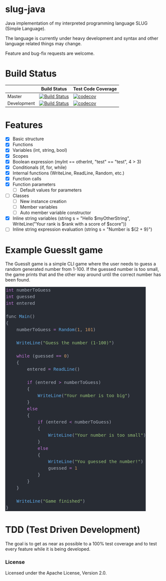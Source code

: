 # slug-java
Java implementation of my interpreted programming language SLUG (Simple Language).

The language is currently under heavy development and syntax and other language related things may change. 

Feature and bug-fix requests are welcome.

# Build Status
|             	| Build Status                                                                                                                                              	| Test Code Coverage                                                                                                                                               	|
|-------------	|-----------------------------------------------------------------------------------------------------------------------------------------------------------	|------------------------------------------------------------------------------------------------------------------------------------------------------------------	|
| Master      	| [![Build Status](https://travis-ci.org/FelixKlauke/slug-java.svg?branch=master)](https://travis-ci.org/FelixKlauke/slug-java) 	| [![codecov](https://codecov.io/gh/FelixKlauke/slug-java/branch/master/graph/badge.svg)](https://codecov.io/gh/FelixKlauke/slug-java) 	|
| Development 	| [![Build Status](https://travis-ci.org/FelixKlauke/slug-java.svg?branch=dev)](https://travis-ci.org/FelixKlauke/slug-java)    	| [![codecov](https://codecov.io/gh/FelixKlauke/slug-java/branch/dev/graph/badge.svg)](https://codecov.io/gh/FelixKlauke/slug-java)    	|

# Features

- [X] Basic structure
- [X] Functions
- [X] Variables (int, string, bool)
- [X] Scopes
- [X] Boolean expression (myInt == otherInt, "test" == "test", 4 > 3)
- [X] Conditionals (if, for, while)
- [X] Internal functions (WriteLine, ReadLine, Random, etc.)
- [X] Function calls
- [X] Function parameters
    - [ ] Default values for parameters
- [ ] Classes
    - [ ] New instance creation
    - [ ] Member variables
    - [ ] Auto member variable constructor
- [X] Inline string variables (string s = "Hello $myOtherString", WriteLine("Your rank is $rank with a score of $score"))
- [ ] Inline string expression evaluation (string s = "Number is ${2 + 9}")

# Example GuessIt game

The GuessIt game is a simple CLI game where the user needs to guess a random generated number from 1-100. If the guessed number is too small, the game prints that and the other way around until the correct number has been found.

![slug-guess-it](slug-guess-it.png)


# TDD (Test Driven Development)

The goal is to get as near as possible to a 100% test coverage and to test every feature while it is being developed.

### License

Licensed under the  Apache License, Version 2.0.
